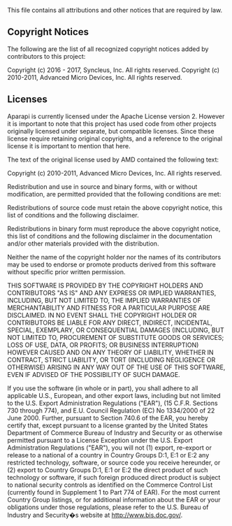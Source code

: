 This file contains all attributions and other notices that are required by law.

## Copyright Notices

The following are the list of all recognized copyright notices added by contributors to this project:

Copyright (c) 2016 - 2017, Syncleus, Inc. All rights reserved.
Copyright (c) 2010-2011, Advanced Micro Devices, Inc. All rights reserved.

## Licenses

Aparapi is currently licensed under the Apache License version 2. However it is important to note that this project has
used code from other projects originally licensed under separate, but compatible licenses. Since these license require
retaining original copyrights, and a reference to the original license it is important to mention that here.

The text of the original license used by AMD contained the following text:

Copyright (c) 2010-2011, Advanced Micro Devices, Inc.
All rights reserved.

Redistribution and use in source and binary forms, with or without modification, are permitted provided that the
following conditions are met:

Redistributions of source code must retain the above copyright notice, this list of conditions and the following
disclaimer.

Redistributions in binary form must reproduce the above copyright notice, this list of conditions and the following
disclaimer in the documentation and/or other materials provided with the distribution.

Neither the name of the copyright holder nor the names of its contributors may be used to endorse or promote products
derived from this software without specific prior written permission.

THIS SOFTWARE IS PROVIDED BY THE COPYRIGHT HOLDERS AND CONTRIBUTORS "AS IS" AND ANY EXPRESS OR IMPLIED WARRANTIES,
INCLUDING, BUT NOT LIMITED TO, THE IMPLIED WARRANTIES OF MERCHANTABILITY AND FITNESS FOR A PARTICULAR PURPOSE ARE
DISCLAIMED. IN NO EVENT SHALL THE COPYRIGHT HOLDER OR CONTRIBUTORS BE LIABLE FOR ANY DIRECT, INDIRECT, INCIDENTAL,
SPECIAL, EXEMPLARY, OR CONSEQUENTIAL DAMAGES (INCLUDING, BUT NOT LIMITED TO, PROCUREMENT OF SUBSTITUTE GOODS OR
SERVICES; LOSS OF USE, DATA, OR PROFITS; OR BUSINESS INTERRUPTION) HOWEVER CAUSED AND ON ANY THEORY OF LIABILITY,
WHETHER IN CONTRACT, STRICT LIABILITY, OR TORT (INCLUDING NEGLIGENCE OR OTHERWISE) ARISING IN ANY WAY OUT OF THE USE
OF THIS SOFTWARE, EVEN IF ADVISED OF THE POSSIBILITY OF SUCH DAMAGE.

If you use the software (in whole or in part), you shall adhere to all applicable U.S., European, and other export
laws, including but not limited to the U.S. Export Administration Regulations ("EAR"), (15 C.F.R. Sections 730 through
774), and E.U. Council Regulation (EC) No 1334/2000 of 22 June 2000.  Further, pursuant to Section 740.6 of the EAR,
you hereby certify that, except pursuant to a license granted by the United States Department of Commerce Bureau of
Industry and Security or as otherwise permitted pursuant to a License Exception under the U.S. Export Administration
Regulations ("EAR"), you will not (1) export, re-export or release to a national of a country in Country Groups D:1,
E:1 or E:2 any restricted technology, software, or source code you receive hereunder, or (2) export to Country Groups
D:1, E:1 or E:2 the direct product of such technology or software, if such foreign produced direct product is subject
to national security controls as identified on the Commerce Control List (currently found in Supplement 1 to Part 774
of EAR).  For the most current Country Group listings, or for additional information about the EAR or your obligations
under those regulations, please refer to the U.S. Bureau of Industry and Security�s website at http://www.bis.doc.gov/.
